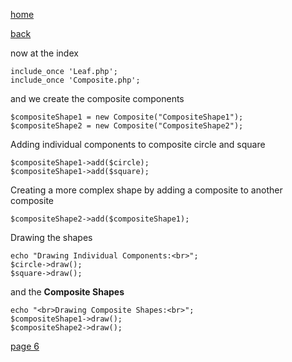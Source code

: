 [home](./page01.md)

[back](./page04.md)

now at the index

```
include_once 'Leaf.php';
include_once 'Composite.php';
```

and we create the composite components

```
$compositeShape1 = new Composite("CompositeShape1");
$compositeShape2 = new Composite("CompositeShape2");
```

Adding individual components to composite circle and square
```
$compositeShape1->add($circle);
$compositeShape1->add($square);
```

Creating a more complex shape by adding a composite to another composite

```
$compositeShape2->add($compositeShape1);
```
Drawing the shapes

```
echo "Drawing Individual Components:<br>";
$circle->draw();
$square->draw();
```

and the **Composite Shapes**

```
echo "<br>Drawing Composite Shapes:<br>";
$compositeShape1->draw();
$compositeShape2->draw();
```


[page 6](./page06.md)
